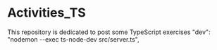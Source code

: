 # Activities_TS
This repository is dedicated to post some TypeScript exercises
 "dev": "nodemon --exec ts-node-dev src/server.ts",